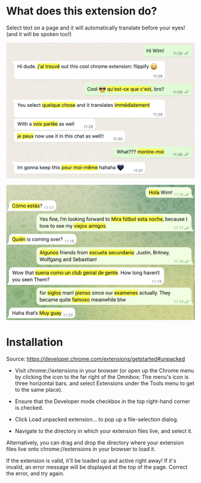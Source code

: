 # What does this extension do?

Select text on a page and it will automatically translate before your eyes! (and it will be spoken too!)

![Whatsapp in French](/screenshots/whatsapp-french.png?raw=true "Whatsapp in French")

![Whatsapp in French](/screenshots/telegram-spanish.png?raw=true "Whatsapp in French")

# Installation

Source: https://developer.chrome.com/extensions/getstarted#unpacked

- Visit chrome://extensions in your browser (or open up the Chrome menu by clicking the icon to the far right of the Omnibox: The menu's icon is three horizontal bars. and select Extensions under the Tools menu to get to the same place).

- Ensure that the Developer mode checkbox in the top right-hand corner is checked.

- Click Load unpacked extension… to pop up a file-selection dialog.

- Navigate to the directory in which your extension files live, and select it.

Alternatively, you can drag and drop the directory where your extension files live onto chrome://extensions in your browser to load it.

If the extension is valid, it'll be loaded up and active right away! If it's invalid, an error message will be displayed at the top of the page. Correct the error, and try again.
